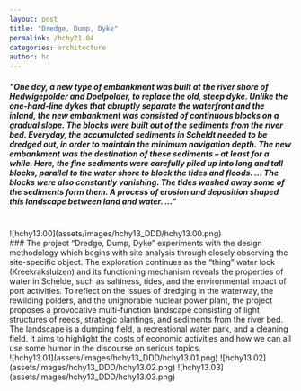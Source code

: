 ```yaml
---
layout: post
title: "Dredge, Dump, Dyke"
permalink: /hchy21.04
categories: architecture
author: hc
---
```


##### **_"One day, a new type of embankment was built at the river shore of Hedwigepolder and Doelpolder, to replace the old, steep dyke. Unlike the one-hard-line dykes that abruptly separate the waterfront and the inland, the new embankment was consisted of continuous blocks on a gradual slope. The blocks were built out of the sediments from the river bed. Everyday, the accumulated sediments in Scheldt needed to be dredged out, in order to maintain the minimum navigation depth. The new embankment was the destination of these sediments – at least for a while. Here, the fine sediments were carefully piled up into long and tall blocks, parallel to the water shore to block the tides and floods. ... The blocks were also constantly vanishing. The tides washed away some of the sediments form them. A process of erosion and deposition shaped this landscape between land and water. ..."_**

<br>
![hchy13.00](assets/images/hchy13_DDD/hchy13.00.png)
<br>
### The project “Dredge, Dump, Dyke” experiments with the design methodology which begins with site analysis through closely observing the site-specific object. The exploration continues as the “thing” water lock (Kreekraksluizen) and its functioning mechanism reveals the properties of water in Schelde, such as saltiness, tides, and the environmental impact of port activities. To reflect on the issues of dredging in the waterway, the rewilding polders, and the unignorable nuclear power plant, the project proposes a provocative multi-function landscape consisting of light structures of reeds, strategic  plantings, and sediments from the river bed. The landscape is a dumping field, a recreational water park, and a cleaning field. It aims to highlight the costs of economic activities and how we can all use some humor in the discourse on serious topics.
<br>
![hchy13.01](assets/images/hchy13_DDD/hchy13.01.png)
![hchy13.02](assets/images/hchy13_DDD/hchy13.02.png)
![hchy13.03](assets/images/hchy13_DDD/hchy13.03.png)
